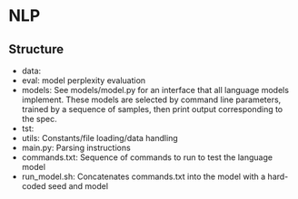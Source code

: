 # NLP

## Structure
- data:
- eval: model perplexity evaluation
- models: See models/model.py for an interface that all language models implement. These models are selected by command line parameters, trained by a sequence of samples, then print output corresponding to the spec.
- tst:
- utils: Constants/file loading/data handling
- main.py: Parsing instructions
- commands.txt: Sequence of commands to run to test the language model
- run_model.sh: Concatenates commands.txt into the model with a hard-coded seed and model
